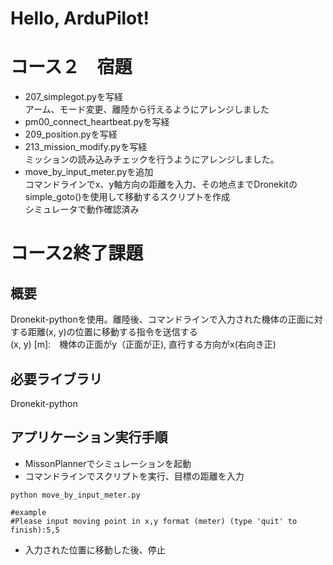 # Hello, ArduPilot!  

# コース２　宿題  
- 207_simplegot.pyを写経  
アーム、モード変更、離陸から行えるようにアレンジしました  
- pm00_connect_heartbeat.pyを写経  
- 209_position.pyを写経  
- 213_mission_modify.pyを写経  
ミッションの読み込みチェックを行うようにアレンジしました。  
- move_by_input_meter.pyを追加  
コマンドラインでx、y軸方向の距離を入力、その地点までDronekitのsimple_goto()を使用して移動するスクリプトを作成  
シミュレータで動作確認済み  

# コース2終了課題  
## 概要  
Dronekit-pythonを使用。離陸後、コマンドラインで入力された機体の正面に対する距離(x, y)の位置に移動する指令を送信する  
(x, y) [m]:　機体の正面がy（正面が正), 直行する方向がx(右向き正)  
## 必要ライブラリ
Dronekit-python  
## アプリケーション実行手順  
- MissonPlannerでシミュレーションを起動  
- コマンドラインでスクリプトを実行、目標の距離を入力  
```
python move_by_input_meter.py

#example
#Please input moving point in x,y format (meter) (type 'quit' to finish):5,5
```
- 入力された位置に移動した後、停止
